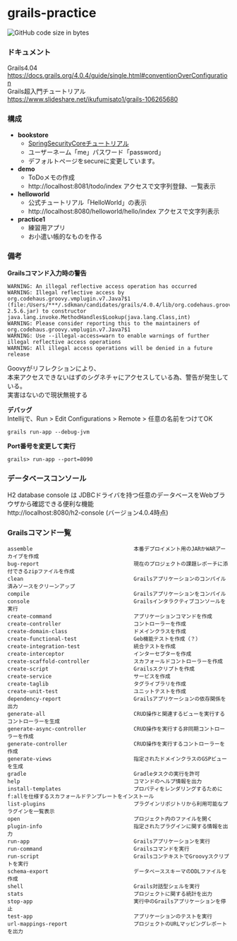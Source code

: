 # grails-practice

![GitHub code size in bytes](https://img.shields.io/github/languages/code-size/KonoLevel1/grails-practice)
### ドキュメント
Grails4.04
<br>
https://docs.grails.org/4.0.4/guide/single.html#conventionOverConfiguration
<br>
Grails超入門チュートリアル
<br>
https://www.slideshare.net/ikufumisato1/grails-106265680

### 構成

* **bookstore**
    * [SpringSecurityCoreチュートリアル](https://grails-plugins.github.io/grails-spring-security-core/4.0.x/index.html#tutorials)
    * ユーザーネーム「me」パスワード「password」
    * デフォルトページをsecureに変更しています。
* **demo**
    * ToDoメモの作成
    * http://localhost:8081/todo/index アクセスで文字列登録、一覧表示
* **helloworld**
    * 公式チュートリアル「HelloWorld」の表示<br>
    * http://localhost:8080/helloworld/hello/index アクセスで文字列表示
* **practice1**
    * 練習用アプリ
    * お小遣い帳的なものを作る



### 備考
**Grailsコマンド入力時の警告**
```
WARNING: An illegal reflective access operation has occurred
WARNING: Illegal reflective access by org.codehaus.groovy.vmplugin.v7.Java7$1 (file:/Users/***/.sdkman/candidates/grails/4.0.4/lib/org.codehaus.groovy/groovy/jars/groovy-2.5.6.jar) to constructor java.lang.invoke.MethodHandles$Lookup(java.lang.Class,int)
WARNING: Please consider reporting this to the maintainers of org.codehaus.groovy.vmplugin.v7.Java7$1
WARNING: Use --illegal-access=warn to enable warnings of further illegal reflective access operations
WARNING: All illegal access operations will be denied in a future release
```
Goovyがリフレクションにより、<br>本来アクセスできないはずのシグネチャにアクセスしている為、警告が発生している。<br>実害はないので現状無視する

**デバッグ**<br>
Intellijで、Run > Edit Configurations > Remote > 任意の名前をつけてOK
```
grails run-app --debug-jvm
```
**Port番号を変更して実行**<br>
```
grails> run-app --port=8090
```

### データベースコンソール
H2 database console は JDBCドライバを持つ任意のデータベースをWebブラウザから確認できる便利な機能<br>
http://localhost:8080/h2-console (バージョン4.0.4時点)

### Grailsコマンド一覧
```
assemble                                本番デプロイメント用のJARかWARアーカイブを作成
bug-report                              現在のプロジェクトの課題レポーチに添付できるzipファイルを作成
clean                                   Grailsアプリケーションのコンパイル済みソースをクリーンアップ
compile                                 Grailsアプリケーションをコンパイル
console                                 Grailsインタラクティブコンソールを実行
create-command                          アプリケーションコマンドを作成
create-controller                       コントローラーを作成
create-domain-class                     ドメインクラスを作成　
create-functional-test                  Geb機能テストを作成（？）
create-integration-test                 統合テストを作成
create-interceptor                      インターセプターを作成
create-scaffold-controller              スカフォールドコントローラーを作成
create-script                           Grailsスクリプトを作成
create-service                          サービスを作成
create-taglib                           タグライブラリを作成
create-unit-test                        ユニットテストを作成
dependency-report                       Grailsアプリケーションの依存関係を出力
generate-all                            CRUD操作と関連するビューを実行するコントローラーを生成
generate-async-controller               CRUD操作を実行する非同期コントローラーを作成
generate-controller                     CRUD操作を実行するコントローラーを作成
generate-views                          指定されたドメインクラスのGSPビューを生成
gradle                                  Gradleタスクの実行を許可
help                                    コマンドのヘルプ情報を出力
install-templates                       プロパティをレンダリングするためにf:allを仕様するスカフォールドテンプレートをインストール
list-plugins                            プラグインリポジトリから利用可能なプラグインを一覧表示
open                                    プロジェクト内のファイルを開く
plugin-info                             指定されたプラグインに関する情報を出力
run-app                                 Grailsアプリケーションを実行
run-command                             Grailsコマンドを実行
run-script                              GrailsコンテキストでGroovyスクリプトを実行
schema-export                           データベーススキーマのDDLファイルを作成
shell                                   Grails対話型シェルを実行
stats                                   プロジェクトに関する統計を出力
stop-app                                実行中のGrailsアプリケーションを停止
test-app                                アプリケーションのテストを実行
url-mappings-report                     プロジェクトのURLマッピングレポートを出力

```